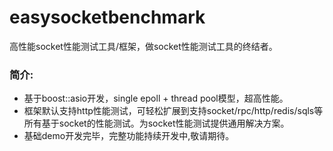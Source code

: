 easysocketbenchmark
===================

高性能socket性能测试工具/框架，做socket性能测试工具的终结者。

### 简介:
* 基于boost::asio开发，single epoll + thread pool模型，超高性能。    
* 框架默认支持http性能测试，可轻松扩展到支持socket/rpc/http/redis/sqls等所有基于socket的性能测试。为socket性能测试提供通用解决方案。
* 基础demo开发完毕，完整功能持续开发中,敬请期待。

